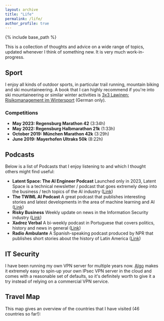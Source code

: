 ```yaml
---
layout: archive
title: "Life"
permalink: /life/
author_profile: true
---
```


{% include base_path %}

This is a collection of thoughts and advice on a wide range of topics, updated whenever I think of something new. It is very much work-in-progress.

## Sport

I enjoy all kinds of outdoor sports, in particular trail running, mountain biking and ski mountaineering. A book that I can highly recommend if you're into ski mountaineering or similar winter activities is [3x3 Lawinen: Risikomanagement im Wintersport](https://www.amazon.de/dp/8870737756/ref=cm_sw_em_r_mt_dp_NWD2DD2FWHCRGASFS4K6) (German only).

### Competitions

* **May 2023: Regensburg Marathon 42** (3:34h)
* **May 2022: Regensburg Halbmarathon 21k** (1:33h)
* **October 2019: München Marathon 42k** (3:29h)
* **June 2019: Mayerhofen Ultraks 50k** (8:22h)

## Podcasts

Below is a list of Podcasts that I enjoy listening to and which I thought others might find useful:

* **Latent Space: The AI Engineer Podcast** Launched only in 2023, Latent Space is a technical newsletter / podcast that goes extremely deep into the business / tech topics of the AI industry ([Link](https://www.latent.space/about))
* **The TWIML AI Podcast** A great podcast that publishes interesting stories and latest developments in the area of machine learning and AI ([Link](https://twimlai.com))
* **Risky Business** Weekly update on news in the Information Security industry ([Link](https://risky.biz))
* **Xadrez Verbal**  A bi-weekly podcast in Portuguese that covers politics, history and news in general ([Link](https://xadrezverbal.com))
* **Radio Ambulante** A Spanish-speaking podcast produced by NPR that publishes short stories about the history of Latin America ([Link](https://twimlai.com))

## IT Security

I have been running my own VPN server for multiple years now. [Algo](https://github.com/trailofbits/algo) makes it extremely easy to spin-up your own IPsec VPN server in the cloud and comes with a reasonable set of defaults, so it's definitely worth to give it a try instead of relying on a commercial VPN service.

## Travel Map

This map gives an overview of the countries that I have visited (46 countries so far!):

<html>
  <link rel="stylesheet" href="/files/jquery-jvectormap-2.0.5.css" type="text/css" media="screen"/>
  <script src="/files/jquery-3.4.1.min.js"></script>
  <script src="/files/jquery-jvectormap-2.0.5.min.js"></script>
  <script src="/files/jquery-jvectormap-world-mill.js"></script>

  <div id="map" style="width: 600px; height: 400px"></div>

<script type="text/javascript" src="/files/travel_map.js"></script>

</html>